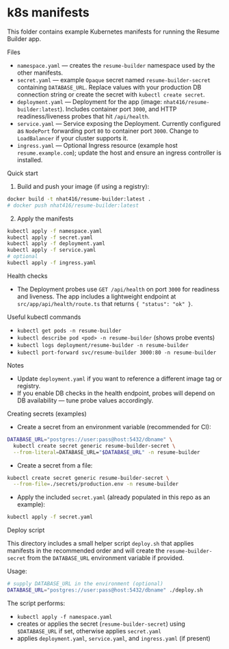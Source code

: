 # k8s manifests

This folder contains example Kubernetes manifests for running the Resume Builder app.

Files
- `namespace.yaml` — creates the `resume-builder` namespace used by the other manifests.
- `secret.yaml` — example `Opaque` secret named `resume-builder-secret` containing `DATABASE_URL`. Replace values with your production DB connection string or create the secret with `kubectl create secret`.
- `deployment.yaml` — Deployment for the app (image: `nhat416/resume-builder:latest`). Includes container port `3000`, and HTTP readiness/liveness probes that hit `/api/health`.
- `service.yaml` — Service exposing the Deployment. Currently configured as `NodePort` forwarding port `80` to container port `3000`. Change to `LoadBalancer` if your cluster supports it.
- `ingress.yaml` — Optional Ingress resource (example host `resume.example.com`); update the host and ensure an ingress controller is installed.

Quick start

1. Build and push your image (if using a registry):

```bash
docker build -t nhat416/resume-builder:latest .
# docker push nhat416/resume-builder:latest
```

2. Apply the manifests

```bash
kubectl apply -f namespace.yaml
kubectl apply -f secret.yaml
kubectl apply -f deployment.yaml
kubectl apply -f service.yaml
# optional
kubectl apply -f ingress.yaml
```

Health checks
- The Deployment probes use `GET /api/health` on port `3000` for readiness and liveness. The app includes a lightweight endpoint at `src/app/api/health/route.ts` that returns `{ "status": "ok" }`.

Useful kubectl commands
- `kubectl get pods -n resume-builder`
- `kubectl describe pod <pod> -n resume-builder` (shows probe events)
- `kubectl logs deployment/resume-builder -n resume-builder`
- `kubectl port-forward svc/resume-builder 3000:80 -n resume-builder`

Notes
- Update `deployment.yaml` if you want to reference a different image tag or registry.
- If you enable DB checks in the health endpoint, probes will depend on DB availability — tune probe values accordingly.

Creating secrets (examples)

- Create a secret from an environment variable (recommended for CI):

```bash
DATABASE_URL="postgres://user:pass@host:5432/dbname" \
  kubectl create secret generic resume-builder-secret \
  --from-literal=DATABASE_URL="$DATABASE_URL" -n resume-builder
```

- Create a secret from a file:

```bash
kubectl create secret generic resume-builder-secret \
  --from-file=./secrets/production.env -n resume-builder
```

- Apply the included `secret.yaml` (already populated in this repo as an example):

```bash
kubectl apply -f secret.yaml
```

Deploy script

This directory includes a small helper script `deploy.sh` that applies manifests in the recommended order and will create the `resume-builder-secret` from the `DATABASE_URL` environment variable if provided.

Usage:

```bash
# supply DATABASE_URL in the environment (optional)
DATABASE_URL="postgres://user:pass@host:5432/dbname" ./deploy.sh
```

The script performs:
- `kubectl apply -f namespace.yaml`
- creates or applies the secret (`resume-builder-secret`) using `$DATABASE_URL` if set, otherwise applies `secret.yaml`
- applies `deployment.yaml`, `service.yaml`, and `ingress.yaml` (if present)

